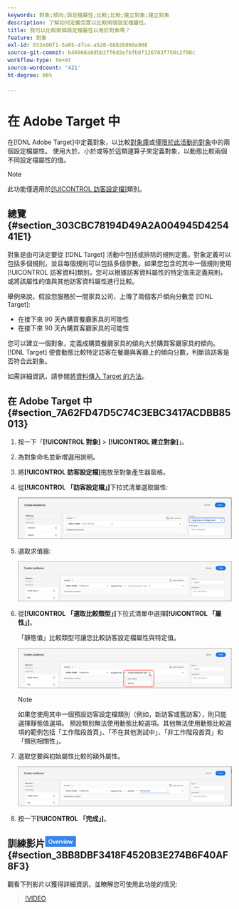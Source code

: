 ```yaml
---
keywords: 對象;傾向;設定檔屬性;比較;比較;建立對象;建立對象
description: 了解如何定義受眾以比較兩個設定檔屬性。
title: 我可以比較兩個設定檔屬性以用於對象嗎？
feature: 對象
exl-id: 033e90f1-5a05-4fce-a520-68826860a908
source-git-commit: b46966a8dbb2ff6d2efbfb8f126783f750c2f08c
workflow-type: tm+mt
source-wordcount: '421'
ht-degree: 66%

---
```


# 在 Adobe Target 中

在[!DNL Adobe Target]中定義對象，以比較[對象庫](/help/c-target/c-audiences/audiences.md)或[僅限於此活動的對象](/help/c-target/creating-activity-only-audience.md)中的兩個設定檔屬性。 使用大於、小於或等於這類運算子來定義對象，以動態比較兩個不同設定檔屬性的值。

>[!NOTE]
>
>此功能僅適用於[[!UICONTROL 訪客設定檔]](/help/c-target/c-audiences/c-target-rules/visitor-profile.md#concept_E972690B9A4C4372A34229FA37EDA38E)類別。

## 總覽 {#section_303CBC78194D49A2A004945D425441E1}

對象是由可決定要從 [!DNL Target] 活動中包括或排除的規則定義。對象定義可以包括多個規則，並且每個規則可以包括多個參數。如果您包含的其中一個規則使用[!UICONTROL 訪客資料]類別，您可以根據訪客資料屬性的特定值來定義規則，或將該屬性的值與其他訪客資料屬性進行比較。

舉例來說，假設您服務於一間家具公司，上傳了兩個客戶傾向分數至 [!DNL Target]:

* 在接下來 90 天內購買餐廳家具的可能性
* 在接下來 90 天內購買客廳家具的可能性

您可以建立一個對象，定義成購買餐廳家具的傾向大於購買客廳家具的傾向。[!DNL Target] 便會動態比較特定訪客在餐廳與客廳上的傾向分數，判斷該訪客是否符合此對象。

如需詳細資訊，請參閱[將資料傳入 Target 的方法](/help/c-implementing-target/c-considerations-before-you-implement-target/c-methods-to-get-data-into-target/methods-to-get-data-into-target.md#concept_0069C0EFB56C4700BB33F2F35C2B9B17)。

## 在 Adobe Target 中 {#section_7A62FD47D5C74C3EBC3417ACDBB85013}

1. 按一下「**[!UICONTROL 對象]** > **[!UICONTROL 建立對象]**」。
1. 為對象命名並新增選用說明。
1. 將&#x200B;**[!UICONTROL 訪客設定檔]**&#x200B;拖放至對象產生器窗格。
1. 從&#x200B;**[!UICONTROL 「訪客設定檔」]**&#x200B;下拉式清單選取屬性:

   ![傾向分數 1](assets/propensity_score_1.png)

1. 選取求值器:

   ![傾向分數 2](assets/propensity_score_2.png)

1. 從&#x200B;**[!UICONTROL 「選取比較類型」]**&#x200B;下拉式清單中選擇&#x200B;**[!UICONTROL 「屬性」]**。

   「靜態值」比較類型可讓您比較訪客設定檔屬性與特定值。

   ![傾向分數 3](assets/propensity_score_3.png)

   >[!NOTE]
   >
   >如果您使用其中一個預設訪客設定檔類別（例如，新訪客或舊訪客），則只能選擇靜態值選項。 預設類別無法使用動態比較選項。其他無法使用動態比較選項的範例包括「工作階段首頁」、「不在其他測試中」、「非工作階段首頁」和「類別相關性」。

1. 選取您要與初始屬性比較的額外屬性。

   ![](assets/propensity_score_4.png)

1. 按一下&#x200B;**[!UICONTROL 「完成」]**。

## 訓練影片![概述徽章](/help/assets/overview.png) {#section_3BB8DBF3418F4520B3E274B6F40AF8F3}

觀看下列影片以獲得詳細資訊，並瞭解您可使用此功能的情況:

>[!VIDEO](https://video.tv.adobe.com/v/23218/)
